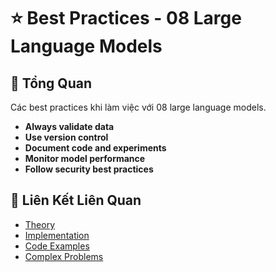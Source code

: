 # ⭐ Best Practices - 08 Large Language Models

## 🎯 Tổng Quan

Các best practices khi làm việc với 08 large language models.

- **Always validate data**
- **Use version control**
- **Document code and experiments**
- **Monitor model performance**
- **Follow security best practices**

## 🔗 Liên Kết Liên Quan

- [Theory](./THEORY_08_large_language_models.md)
- [Implementation](./IMPLEMENTATION_08_large_language_models.md)
- [Code Examples](./CODE_EXAMPLES_08_large_language_models.md)
- [Complex Problems](./COMPLEX_PROBLEMS.md)
